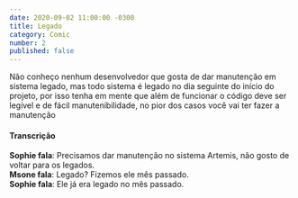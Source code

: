 ```yaml
---
date: 2020-09-02 11:00:00 -0300
title: Legado
category: Comic
number: 2
published: false
---
```


Não conheço nenhum desenvolvedor que gosta de dar manutenção em sistema legado, mas todo sistema é legado no dia seguinte do início do projeto, por isso tenha em mente que além de funcionar o código deve ser legível e de fácil manutenibilidade, no pior dos casos você vai ter fazer a manutenção

#### Transcrição

**Sophie fala**: Precisamos dar manutenção no sistema Artemis, não gosto de voltar para os legados.  
**Msone fala**: Legado? Fizemos ele mês passado.  
**Sophie fala**: Ele já era legado no mês passado.  
